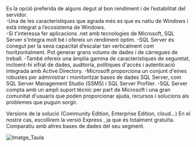 Es la opció preferida de alguns degut al bon rendiment i de l’estabilitat del servidor.
<br>
-Una de les característiques que agrada més es que es natiu de Windows i està integrat a l’ecosistema de Windows. <br>
-Si t'interessa fer aplicacions .net amb tecnologies de Microsoft, SQL Server s’integra molt bé i ofereix un rendiment òptim. 
-SQL Server és conegut per la seva capacitat d’escalar tan verticalment com horitzontalment. Pot generar grans volums de dades i de càrregues de treball.
-També ofereix una àmplia gamma de característiques de seguretat, incloent-hi xifrat de dades, auditoria, polítiques d'accés i autenticació integrada amb Active Directory.
-Microsoft proporciona un conjunt d'eines robustes per administrar i monitoritzar bases de dades SQL Server, com SQL Server Management Studio (SSMS) i SQL Server Profiler.
-SQL Server compta amb un ampli suport tècnic per part de Microsoft i una gran comunitat d'usuaris que poden proporcionar ajuda, recursos i solucions als problemes que puguin sorgir.

Versions de la solució (Community Edition, Enterprise Edition, cloud...)
En el nostre cas, escollirem la versió Express , ja que és totalment gratuïta.
Comparatiu amb altres bases de dades del seu segment.

![Imatge_Taula](Imatges_SGBD/1280px-Taula.png)

